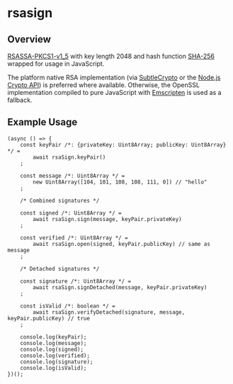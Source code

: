 # rsasign

## Overview

[RSASSA-PKCS1-v1_5](https://tools.ietf.org/html/rfc3447#section-8.2) with key length 2048 and
hash function [SHA-256](https://en.wikipedia.org/wiki/SHA-2) wrapped for usage in JavaScript.

The platform native RSA implementation (via
[SubtleCrypto](https://developer.mozilla.org/en-US/docs/Web/API/SubtleCrypto) or the
[Node.js Crypto API](https://nodejs.org/api/crypto.html)) is preferred where available.
Otherwise, the OpenSSL implementation compiled to pure JavaScript with
[Emscripten](https://github.com/kripken/emscripten) is used as a fallback.

## Example Usage

	(async () => {
		const keyPair /*: {privateKey: Uint8Array; publicKey: Uint8Array} */ =
			await rsaSign.keyPair()
		;

		const message /*: Uint8Array */ =
			new Uint8Array([104, 101, 108, 108, 111, 0]) // "hello"
		;

		/* Combined signatures */

		const signed /*: Uint8Array */ =
			await rsaSign.sign(message, keyPair.privateKey)
		;

		const verified /*: Uint8Array */ =
			await rsaSign.open(signed, keyPair.publicKey) // same as message
		;

		/* Detached signatures */

		const signature /*: Uint8Array */ =
			await rsaSign.signDetached(message, keyPair.privateKey)
		;

		const isValid /*: boolean */ =
			await rsaSign.verifyDetached(signature, message, keyPair.publicKey) // true
		;

		console.log(keyPair);
		console.log(message);
		console.log(signed);
		console.log(verified);
		console.log(signature);
		console.log(isValid);
	})();
